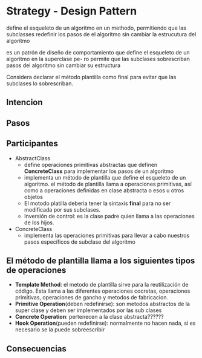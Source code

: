 # Strategy - Design Pattern


define el esqueleto de un algoritmo en un methodo, permitiendo que las subclasses redefinir los pasos de el 
algoritmo sin cambiar la estrucutura del algoritmo


es un patrón de diseño de comportamiento
que define el esqueleto de un algoritmo en la superclase pe-
ro permite que las subclases sobrescriban pasos del algoritmo
sin cambiar su estructura


Considera
declarar el método plantilla como final para evitar que las
subclases lo sobrescriban.
## Intencion

## Pasos

## Participantes
* AbstractClass
  * define operaciones primitivas abstractas que definen **ConcreteClass** para implementar los pasos de un algoritmo
  * implementa un método de plantilla que define el esqueleto de un algoritmo. el método de plantilla llama a 
  operaciones primitivas, así como a operaciones definidas en clase abstracta o esos u otros objetos
  * El motodo platilla deberia tener la sintaxis **final** para no ser modificada por sus subclases.
  * Inversión de control: es la clase padre quien llama a las operaciones de los hijos.
* ConcreteClass
  * implementa las operaciones primitivas para llevar a cabo nuestros pasos específicos de subclase del algoritmo
## El método de plantilla llama a los siguientes tipos de operaciones
* **Template Method**: el metodo de plantilla sirve para la reutilización de código. Esta llama a las diferentes operaciones
cocretas, operaciones primitivas, operaciones de gancho y metodos de fabricacion.
* **Primitive Operation**(deben redefinirse): son metodos abstractos de la super clase y deben ser implementados por las sub clases
* **Concrete Operation**: pertenecen a la clase abstracta??????
* **Hook Operation**(pueden redefinirse): normalmente no hacen nada, si es necesario se la puede sobreescribir

## Consecuencias
